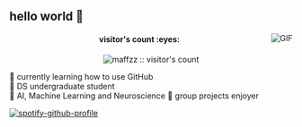 
## hello world 🌱

<img align="right" alt="GIF" src="https://github.com/user-attachments/assets/070b44ad-1418-4fbd-b539-1ff0bdf1d176"/>

<h4 align="center">visitor's count :eyes:</h4>

<p align="center"><img src="https://profile-counter.glitch.me/{maffzz}/count.svg" alt="maffzz :: visitor's count" /></p>

🥭 currently learning how to use GitHub  
🪷 DS undergraduate student  
🌯 AI, Machine Learning and Neuroscience 
🥠 group projects enjoyer  

[![spotify-github-profile](https://spotify-github-profile.kittinanx.com/api/view?uid=vt3p61jsvm3jhcyxwihcpiydh&cover_image=true&theme=novatorem&show_offline=false&background_color=121212&interchange=true&bar_color=53b14f&bar_color_cover=false)](https://github.com/kittinan/spotify-github-profile)
